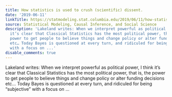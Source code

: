 ```yaml
---
title: How statistics is used to crush (scientific) dissent.
date: '2019-06-11'
linkTitle: https://statmodeling.stat.columbia.edu/2019/06/11/how-statistics-is-used-to-crush-scientific-dissent/
source: Statistical Modeling, Causal Inference, and Social Science
description: 'Lakeland writes: When we interpret powerful as political power, I think
  it’s clear that Classical Statistics has the most political power, that is, the
  power to get people to believe things and change policy or alter funding decisions
  etc… Today Bayes is questioned at every turn, and ridiculed for being “subjective”
  with a focus on ...'
disable_comments: true
---
```

Lakeland writes: When we interpret powerful as political power, I think it’s clear that Classical Statistics has the most political power, that is, the power to get people to believe things and change policy or alter funding decisions etc… Today Bayes is questioned at every turn, and ridiculed for being “subjective” with a focus on ...